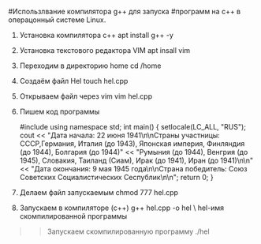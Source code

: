 #Использлвание компилятора g++ для запуска 
#программ на с++ в операцонный системе Linux.

1.  Установка компилятора с++
    apt install g++ -y
2. Установка текстового редактора VIM
    apt insall vim
3. Переходим в директорию home
    cd /home
4. Создаём файл Hel 
    touch hel.cpp
5. Открываем файл через vim
    vim hel.cpp
6. Пишем код программы
	

    #include<iostream>
    using namespace std;
    int main()
    {
    setlocale(LC_ALL, "RUS");
	cout << "Дата начала: 22 июня 1941\n\nСтраны участницы: CCCР,Германия, Италия (до 1943), Японская империя, Финляндия (до 1944), Болгария (до 1944)"
    << "Румыния (до 1944), Венгрия (до 1945), Словакия, Таиланд (Сиам), Ирак (до 1941), Иран (до 1941)\n\n"
    << "Дата окончания: 9 мая 1945 года\n\nСтрана победитель: Союз Советских Социалистических Сеспублик\n\n";
    return 0;
    }


7.  Делаем файл запускаемым
    chmod 777 hel.cpp
8. Запускаем в компиляторе (c++)
    g++ hel.cpp -o hel \\ hel-имя скомпилированной программы
 >> Запускаем скомпилированную программу
        ./hel
        
